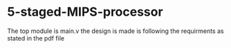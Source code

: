 # 5-staged-MIPS-processor
The top module is main.v
the design is made is following the requirments as stated in the pdf file
